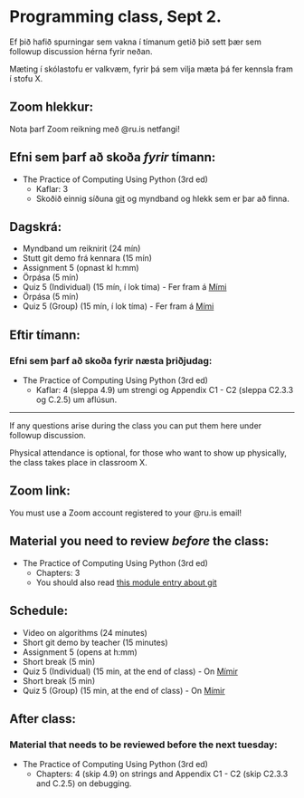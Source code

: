 # Programming class, Sept 2.
Ef þið hafið spurningar sem vakna í tímanum getið þið sett þær sem followup discussion hérna fyrir neðan.

Mæting í skólastofu er valkvæm, fyrir þá sem vilja mæta þá fer kennsla fram í stofu X.

## Zoom hlekkur:

Nota þarf Zoom reikning með @ru.is netfangi!

## Efni sem þarf að skoða ***fyrir*** tímann:

- The Practice of Computing Using Python (3rd ed)
    - Kaflar: 3
    - Skoðið einnig síðuna [git](https://reykjavik.instructure.com/courses/4983/pages/git?module_item_id=199271) og myndband og hlekk sem er þar að finna.

## Dagskrá:

- Myndband um reiknirit (24 mín)
- Stutt git demo frá kennara (15 mín)
- Assignment 5 (opnast kl h:mm)
- Örpása (5 mín)
- Quiz 5 (Individual) (15 mín, í lok tíma) - Fer fram á [Mími](https://class.mimir.io/courses/ea6d4c19-bd9e-450e-acd9-370af0b5da0f)
- Örpása (5 mín)
- Quiz 5 (Group) (15 mín, í lok tíma) - Fer fram á [Mími](https://class.mimir.io/courses/ea6d4c19-bd9e-450e-acd9-370af0b5da0f)

## Eftir tímann:

### Efni sem þarf að skoða fyrir næsta þriðjudag:

- The Practice of Computing Using Python (3rd ed)
    - Kaflar: 4 (sleppa 4.9) um strengi og Appendix C1 - C2 (sleppa C2.3.3 og C.2.5) um aflúsun.

---

If any questions arise during the class you can put them here under followup discussion.

Physical attendance is optional, for those who want to show up physically, the class takes place in classroom X.

## Zoom link:

You must use a Zoom account registered to your @ru.is email!

## Material you need to review ***before*** the class:

- The Practice of Computing Using Python (3rd ed)
    - Chapters: 3
    - You should also read [this module entry about git](https://reykjavik.instructure.com/courses/4983/pages/git?module_item_id=199271)

## Schedule:

- Video on algorithms (24 minutes)
- Short git demo by teacher (15 minutes)
- Assignment 5 (opens at h:mm)
- Short break (5 min)
- Quiz 5 (Individual) (15 min, at the end of class) - On [Mímir](https://class.mimir.io/courses/ea6d4c19-bd9e-450e-acd9-370af0b5da0f)
- Short break (5 min)
- Quiz 5 (Group) (15 min, at the end of class) - On [Mímir](https://class.mimir.io/courses/ea6d4c19-bd9e-450e-acd9-370af0b5da0f)

## After class:

### Material that needs to be reviewed before the next tuesday:

- The Practice of Computing Using Python (3rd ed)
    - Chapters: 4 (skip 4.9) on strings and Appendix C1 - C2 (skip C2.3.3 and C.2.5) on debugging.
